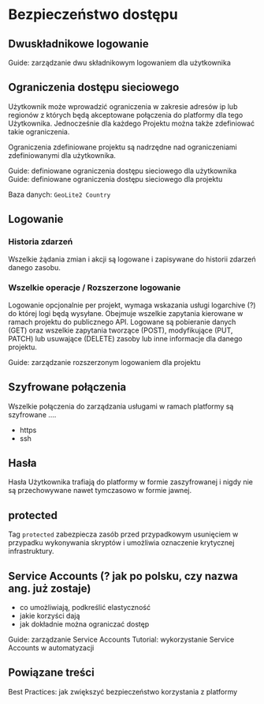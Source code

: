 # Bezpieczeństwo dostępu

## Dwuskładnikowe logowanie

<!-- http://di.com.pl/Dwuskladnikowe-uwierzytelnianie-co-daje-w-jakich-uslugach-wystepuje-i-jak-je-wlaczyc-51228 -->
<!-- https://dwa-skladniki.pl/ -->

Guide: zarządzanie dwu składnikowym logowaniem dla użytkownika

## Ograniczenia dostępu sieciowego

Użytkownik może wprowadzić ograniczenia w zakresie adresów ip lub regionów z których będą akceptowane połączenia do platformy dla tego Użytkownika. Jednocześnie dla każdego Projektu można także zdefiniować takie ograniczenia.

Ograniczenia zdefiniowane projektu są nadrzędne nad ograniczeniami zdefiniowanymi dla użytkownika.

Guide: definiowane ograniczenia dostępu sieciowego dla użytkownika
Guide: definiowane ograniczenia dostępu sieciowego dla projektu

Baza danych: ```GeoLite2 Country```

## Logowanie

### Historia zdarzeń

Wszelkie żądania zmian i akcji są logowane i zapisywane do historii zdarzeń danego zasobu.

### Wszelkie operacje / Rozszerzone logowanie

Logowanie opcjonalnie per projekt, wymaga wskazania usługi logarchive (?) do której logi będą wysyłane. Obejmuje wszelkie zapytania kierowane w ramach projektu do publicznego API. Logowane są pobieranie danych (GET) oraz wszelkie zapytania tworzące (POST), modyfikujące (PUT, PATCH) lub usuwające (DELETE) zasoby lub inne informacje dla danego projektu.

Guide: zarządzanie rozszerzonym logowaniem dla projektu

<!-- 
https://cloud.google.com/logging/docs/audit/
https://docs.microsoft.com/en-US/azure/monitoring-and-diagnostics/monitoring-overview-activity-logs
https://aws.amazon.com/cloudtrail/
-->

## Szyfrowane połączenia

Wszelkie połączenia do zarządzania usługami w ramach platformy są szyfrowane ....

* https
* ssh

<!--
https://cloud.google.com/security/
https://gsuite.google.com/security/
https://www.microsoft.com/en-us/trustcenter/security/azure-security
-->

## Hasła

Hasła Użytkownika trafiają do platformy w formie zaszyfrowanej i nigdy nie są przechowywane nawet tymczasowo w formie jawnej.

## protected

Tag ```protected``` zabezpiecza zasób przed przypadkowym usunięciem w przypadku wykonywania skryptów i umożliwia oznaczenie krytycznej infrastruktury.

## Service Accounts (? jak po polsku, czy nazwa ang. już zostaje)

* co umożliwiają, podkreślić elastyczność
* jakie korzyści dają
* jak dokładnie można ograniczać dostęp

Guide: zarządzanie Service Accounts
Tutorial: wykorzystanie Service Accounts w automatyzacji

## Powiązane treści

Best Practices: jak zwiększyć bezpieczeństwo korzystania z platformy